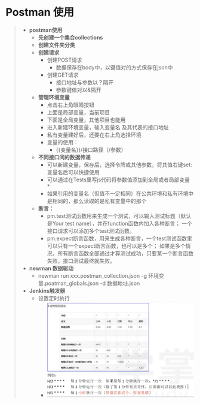# Postman 使用

>* **postman使用**
>   *  **先创建一个集合collections**
>   *  **创建文件夹分类**
>   *  **创建请求**
>      *  创建POST请求
>         *  数据保存在body中，以键值对的方式保存在json中
>      *  创建GET请求
>         *  接口地址与参数以？隔开
>         *  参数键值对以&隔开
>   *  **管理环境变量**
>      *  点击右上角眼睛按钮
>      *  上面是局部变量，当前项目
>      *  下面是全局变量，其他项目也能用
>      *  进入新建环境变量，输入变量名 及其代表的接口地址
>      *  私有变量建好后，还要在右上角选择环境
>      *  变量的使用：
>         *  {{变量名}}/接口路径（/参数）
>   *  **不同接口间的数据传递**
>      *  可以新建变量，保存后，选择令牌或其他参数，将其值右键set:变量名后可以快捷使用
>      *  可以通过在Tests里写js代码将参数值添加到全局或者局部变量
>         *  
>      *  如果引用的变量名（但值不一定相同）在公共环境和私有环境中是相同的，那么读取的是私有变量中的那个
>   *  **断言：**
>      *   pm.test测试函数用来生成一个测试，可以输入测试标题（默认是Your test name），并在function函数内加入各种断言； 一个接口请求可以添加多个test测试函数。
>      *   pm.expect断言函数，用来生成各种断言，一个test测试函数里可以只有一个expect断言函数，也可以是多个； 如果是多个情况，所有断言函数全部通过才算测试成功，只要某一个断言函数失败，接口测试最终就失败。
>* **newman 数据驱动**
>   *  newman run xxx.postman_collection.json -g 环境变量.poatman_globals.json -d 数据地址.json
>* **Jenkins触发器**
>   * 设置定时执行
>       * <img src="/img/jenkins_time.png"/>